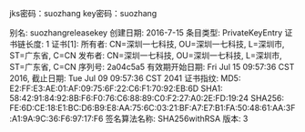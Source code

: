 



jks密码：suozhang
key密码：suozhang


别名: suozhangreleasekey
创建日期: 2016-7-15
条目类型: PrivateKeyEntry
证书链长度: 1
证书[1]:
所有者: CN=深圳一七科技, OU=深圳一七科技, L=深圳市, ST=广东省, C=CN
发布者: CN=深圳一七科技, OU=深圳一七科技, L=深圳市, ST=广东省, C=CN
序列号: 2a04c5a5
有效期开始日期: Fri Jul 15 09:57:36 CST 2016, 截止日期: Tue Jul 09 09:57:36 CST 2041
证书指纹:
         MD5: E2:FF:E3:AE:01:AF:09:75:6F:22:C6:F1:70:92:EB:6D
         SHA1: 58:42:91:84:92:8B:F6:F0:76:C6:88:89:C0:F2:27:A0:2E:FD:19:24
         SHA256: FE:6D:CE:18:E1:BC:D6:B9:E8:AA:75:6C:03:21:BF:A7:E7:B1:FA:50:48:61:AA:3F:A1:9A:9C:36:F6:97:17:F6
         签名算法名称: SHA256withRSA
         版本: 3